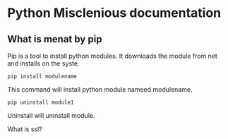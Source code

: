 
#  Python Misclenious documentation

## What is menat by pip

Pip is a tool to install python modules. It downloads the module from net and installs on the syste.

```
pip install modulename

```
This command will install python module nameed modulename.

```
pip uninstall module1
```

Uninstall will uninstall module.

What is ssl?
